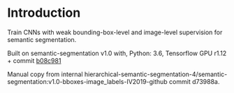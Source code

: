 # Introduction
Train CNNs with weak bounding-box-level and image-level supervision for semantic segmentation.

Built on semantic-segmentation v1.0 with, Python: 3.6, Tensorflow GPU r1.12 + commit [b08c981](https://github.com/tensorflow/tensorflow/commit/b08c981d1d5556fb384cbbadcdc0d7c373324300)


Manual copy from internal hierarchical-semantic-segmentation-4/semantic-segmentation:v1.0-bboxes-image_labels-IV2019-github commit d73988a.